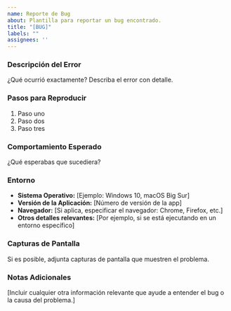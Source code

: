 ```yaml
---
name: Reporte de Bug
about: Plantilla para reportar un bug encontrado.
title: "[BUG]"
labels: ""
assignees: ''
---
```


### Descripción del Error

¿Qué ocurrió exactamente? Describa el error con detalle.

### Pasos para Reproducir

1. Paso uno
2. Paso dos
3. Paso tres

### Comportamiento Esperado

¿Qué esperabas que sucediera?

### Entorno

- **Sistema Operativo:** [Ejemplo: Windows 10, macOS Big Sur]
- **Versión de la Aplicación:** [Número de versión de la app]
- **Navegador:** [Si aplica, especificar el navegador: Chrome, Firefox, etc.]
- **Otros detalles relevantes:** [Por ejemplo, si se está ejecutando en un entorno específico]

### Capturas de Pantalla

Si es posible, adjunta capturas de pantalla que muestren el problema.

### Notas Adicionales

[Incluir cualquier otra información relevante que ayude a entender el bug o la causa del problema.]

